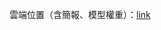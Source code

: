 雲端位置（含簡報、模型權重）：[link](https://drive.google.com/drive/folders/1RAVrzAtW_BvALNFsLnODKCZ6CLQyVcKw?usp=drive_link)
